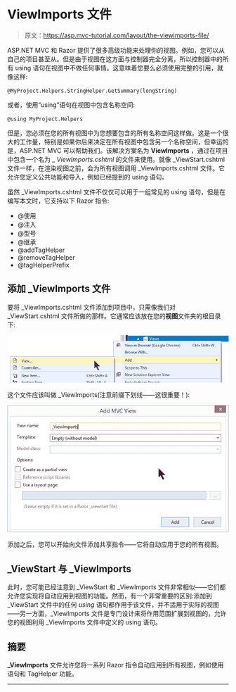 # ViewImports 文件

> 原文：<https://asp.mvc-tutorial.com/layout/the-viewimports-file/>

ASP.NET MVC 和 Razor 提供了很多高级功能来处理你的视图。例如，您可以从自己的项目甚至从。但是由于视图在这方面与控制器完全分离，所以控制器中的所有 using 语句在视图中不做任何事情。这意味着您要么必须使用完整的引用，就像这样:

```
@MyProject.Helpers.StringHelper.GetSummary(longString)
```

或者，使用“using”语句在视图中包含名称空间:

```
@using MyProject.Helpers
```

但是，您必须在您的所有视图中为您想要包含的所有名称空间这样做。这是一个很大的工作量，特别是如果你后来决定在所有视图中包含另一个名称空间，但幸运的是，ASP.NET MVC 可以帮助我们。该解决方案名为 **ViewImports** ，通过在项目中包含一个名为 _ *ViewImports.cshtml* 的文件来使用。就像 _ViewStart.cshtml 文件一样，在渲染视图之前，会为所有视图调用 _ViewImports.cshtml 文件。它允许您定义公共功能和导入，例如已经提到的 using 语句。

虽然 _ViewImports.cshtml 文件不仅仅可以用于一组常见的 using 语句，但是在编写本文时，它支持以下 Razor 指令:

<input type="hidden" name="IL_IN_ARTICLE">

*   @使用
*   @注入
*   @型号
*   @继承
*   @addTagHelper
*   @removeTagHelper
*   @tagHelperPrefix

## 添加 _ViewImports 文件

要将 _ViewImports.cshtml 文件添加到项目中，只需像我们对 _ViewStart.cshtml 文件所做的那样。它通常应该放在您的**视图**文件夹的根目录下:

![](img/aacd5af3311308ebfcd72d42f38d3d88.png "Add View menu")

这个文件应该叫做 _ViewImports(注意前缀下划线——这很重要！):

![](img/1856473a3e313508dafdded660861981.png "Add _ViewImports file dialog")

添加之后，您可以开始向文件添加共享指令——它将自动应用于您的所有视图。

## _ViewStart 与 _ViewImports

此时，您可能已经注意到 _ViewStart 和 _ViewImports 文件非常相似——它们都允许您实现将自动应用到视图的功能。然而，有一个非常重要的区别:添加到 _ViewStart 文件中的任何 *using* 语句都作用于该文件，并不适用于实际的视图——另一方面，_ViewImports 文件是专门设计来将作用范围扩展到视图的，允许您的视图利用 _ViewImports 文件中定义的 using 语句。

## 摘要

**_ViewImports** 文件允许您将一系列 Razor 指令自动应用到所有视图，例如使用语句和 TagHelper 功能。

* * *
